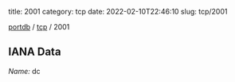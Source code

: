 title: 2001
category: tcp
date: 2022-02-10T22:46:10
slug: tcp/2001

[portdb](/) / [tcp](/category/tcp.html) / 2001


## IANA Data

_Name:_ dc


